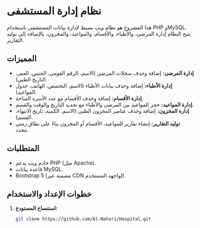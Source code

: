 # نظام إدارة المستشفى

هذا المشروع هو نظام ويب بسيط لإدارة بيانات المستشفى باستخدام PHP وMySQL. يتيح النظام إدارة المرضى، والأطباء، والأقسام، والمواعيد، والمخزون، بالإضافة إلى توليد التقارير.

## المميزات

- **إدارة المرضى:** إضافة وحذف سجلات المرضى (الاسم، الرقم القومي، الجنس، العمر، التاريخ الطبي).
- **إدارة الأطباء:** إضافة وحذف بيانات الأطباء (الاسم، التخصص، الهاتف، جدول المواعيد).
- **إدارة الأقسام:** إضافة وحذف الأقسام مع عدد الأسرة المتاحة.
- **إدارة المواعيد:** حجز المواعيد بين المرضى والأطباء مع تحديد التاريخ والوقت والقسم.
- **إدارة المخزون:** إضافة وحذف عناصر المخزون الطبي (الاسم، الكمية، تاريخ الانتهاء، القسم).
- **توليد التقارير:** إنشاء تقارير للمواعيد، الأقسام أو المخزون بناءً على نطاق زمني محدد.

## المتطلبات

- خادم ويب يدعم PHP (مثل Apache).
- قاعدة بيانات MySQL.
- Bootstrap 5 (مضمنة عبر CDN لواجهة المستخدم).

## خطوات الإعداد والاستخدام

1. **استنساخ المستودع:**
   ```bash
   git clone https://github.com/Al-Nahari/Hospital.git
